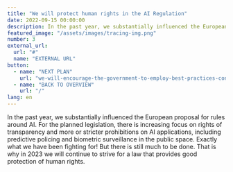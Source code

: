 ```yaml
---
title: "We will protect human rights in the AI Regulation"
date: 2022-09-15 00:00:00
description: In the past year, we substantially influenced the European proposal for rules around AI
featured_image: "/assets/images/tracing-img.png"
number: 3
external_url:
  url: "#"
  name: "EXTERNAL URL"
button:
  - name: "NEXT PLAN"
    url: "we-will-encourage-the-government-to-employ-best-practices-concerning-compliance-with-privacy-legislation"
  - name: "BACK TO OVERVIEW"
    url: "/"
lang: en
---
```


In the past year, we substantially influenced the European proposal for rules around AI. For the planned legislation, there is increasing focus on rights of transparency and more or stricter prohibitions on AI applications, including predictive policing and biometric surveillance in the public space. Exactly what we have been fighting for! But there is still much to be done. That is why in 2023 we will continue to strive for a law that provides good protection of human rights.